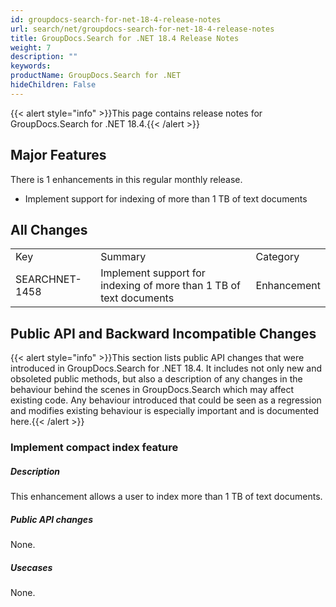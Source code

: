```yaml
---
id: groupdocs-search-for-net-18-4-release-notes
url: search/net/groupdocs-search-for-net-18-4-release-notes
title: GroupDocs.Search for .NET 18.4 Release Notes
weight: 7
description: ""
keywords: 
productName: GroupDocs.Search for .NET
hideChildren: False
---
```

{{< alert style="info" >}}This page contains release notes for GroupDocs.Search for .NET 18.4.{{< /alert >}}

## Major Features

There is 1 enhancements in this regular monthly release.

*   Implement support for indexing of more than 1 TB of text documents

## All Changes

<table class="confluenceTable"><tbody><tr><td class="confluenceTd">Key</td><td class="confluenceTd">Summary</td><td class="confluenceTd">Category</td></tr><tr><td class="confluenceTd"><span>SEARCHNET-1458</span></td><td class="confluenceTd"><span>Implement support for indexing of more than 1 TB of text documents</span></td><td class="confluenceTd">Enhancement</td></tr></tbody></table>

## Public API and Backward Incompatible Changes

{{< alert style="info" >}}This section lists public API changes that were introduced in GroupDocs.Search for .NET 18.4. It includes not only new and obsoleted public methods, but also a description of any changes in the behaviour behind the scenes in GroupDocs.Search which may affect existing code. Any behaviour introduced that could be seen as a regression and modifies existing behaviour is especially important and is documented here.{{< /alert >}}

### Implement compact index feature

##### Description

This enhancement allows a user to index more than 1 TB of text documents.

##### Public API changes

None.

##### Usecases

None.
